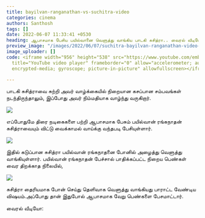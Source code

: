```yaml
---
title: bayilvan-ranganathan-vs-suchitra-video
categories: cinema
authors: Santhosh
tags: []
date: 2022-06-07 11:33:41 +0530
heading: ஆபாசமாக பேசிய பயில்வானை வெளுத்து வாங்கிய பாடகி சுசித்ரா.. வைரல் வீடியோ..!
preview_image: "/images/2022/06/07/suchitra-bayilvan-ranganathan-video-viral-jpg.jpeg"
image_uploader: []
code: <iframe width="956" height="538" src="https://www.youtube.com/embed/d8s1ihMzLw8"
  title="YouTube video player" frameborder="0" allow="accelerometer; autoplay; clipboard-write;
  encrypted-media; gyroscope; picture-in-picture" allowfullscreen></iframe>

---
```

பாடகி சுசித்ராவை சுற்றி அவர் வாழ்க்கையில் நிறையான கசப்பான சம்பவங்கள் நடந்திருந்தாலும், இப்போது அவர் நிம்மதியாக வாழ்ந்து வருகிறார்.

![](/images/2022/06/07/suchitra-bayilvan-video-3-webp.jpeg)

எப்போதுமே திரை நடிகைகளை பற்றி ஆபாசமாக பேசும் பயில்வான் ரங்கநாதன் சுசித்ராவையும் விட்டு வைக்காமல் வாய்க்கு வந்தபடி பேசியுள்ளார்.

![](/images/2022/06/07/suchitra-bayilvan-video-2-webp.jpeg)

இதில் கடுப்பான சுசித்ரா பயில்வான் ரங்கநாதனை போனில் அழைத்து வெளுத்து வாங்கியுள்ளார். பயில்வான் ரங்கநாதன் பேச்சால் பாதிக்கப்பட்ட நிறைய பெண்கள் வைர திறக்காத நிலையில்,

![](/images/2022/06/07/suchitra-bayilvan-video-1-webp.jpeg)

சுசித்ரா தைரியமாக போன் செய்து தெளிவாக வெளுத்து வாங்கியது பாராட்ட வேண்டிய விஷயம்.அப்போது தான் இதுபோல் ஆபாசமாக வேறு பெண்களை பேசமாட்டார்.

வைரல் வீடியோ:
